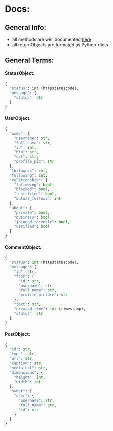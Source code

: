 # Docs:

## General Info:

-   all methods are well documented [here](https://github.com/xNaCly/InstagramAPIwrapper/blob/master/docs)
-   all returnObjects are formated as Python-dicts

## General Terms:

#### StatusObject:

```python
{
  "status": int (httpstatuscode),
  "message": {
    "status": str
  }
}
```

#### UserObject:

```python
{
  "user": {
    "username": str,
    "full_name": str,
    "id": int,
    "bio": str,
    "url": str,
    "profile_pic": str
  },
  "followers": int,
  "following": int,
  "relationship": {
    "following": bool,
    "blocked": bool,
    "restricted": bool,
    "mutual_follows": int
  },
  "about": {
    "private": bool,
    "business": bool,
    "joinend_recently": bool,
    "verified": bool
  }
}
```

#### CommentObject:

```python
{
  "status": int (httpstatuscode),
  "message": {
    "id": str,
    "from": {
      "id": str,
      "username": str,
      "full_name": str,
      "profile_picture": str
    },
    "text": str,
    "created_time": int (timestamp),
    "status": str
  }
}
```

#### PostObject:

```python
{
  "id": str,
  "type": str,
  "url": str,
  "caption": str,
  "media_url": str,
  "dimensions": {
    "height": int,
    "width": int
  },
  "owner": {
    "user": {
      "username": str,
      "full_name": str,
      "id": str
    }
  }
}
```
